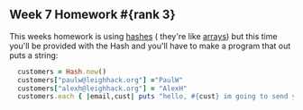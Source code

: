 Week 7 Homework
#{rank 3}
----

This weeks homework is using [hashes](https://learnrubythehardway.org/book/ex39.html) ( they're like [arrays](https://www.sitepoint.com/guide-ruby-collections-part-arrays/)) but this time you'll be provided with the Hash and you'll have to make
a program that out puts a string:

```ruby
  customers = Hash.new()
  customers["paulw@leighhack.org"] ="PaulW"
  customers["alexh@leighhack.org"] = "AlexH"
  customers.each { |email,cust| puts "hello, #{cust} im going to send you and email to #{email}"}

```
